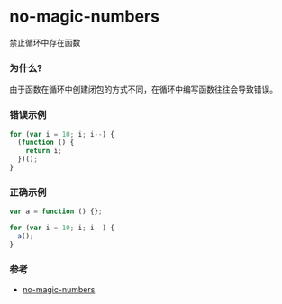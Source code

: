 # no-magic-numbers

禁止循环中存在函数

### 为什么?

由于函数在循环中创建闭包的方式不同，在循环中编写函数往往会导致错误。

### 错误示例

```js
for (var i = 10; i; i--) {
  (function () {
    return i;
  })();
}
```

### 正确示例

```js
var a = function () {};

for (var i = 10; i; i--) {
  a();
}
```

### 参考

- [no-magic-numbers](https://eslint.org/docs/rules/no-magic-numbers)
